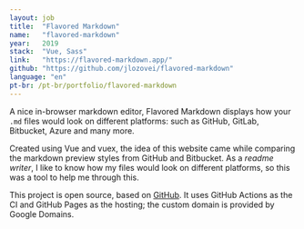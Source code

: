 ```yaml
---
layout: job
title:  "Flavored Markdown"
name:   "flavored-markdown"
year:   2019
stack:  "Vue, Sass"
link:   "https://flavored-markdown.app/"
github: "https://github.com/jlozovei/flavored-markdown"
language: "en"
pt-br: /pt-br/portfolio/flavored-markdown
---
```

A nice in-browser markdown editor, Flavored Markdown displays how your `.md` files would look on different platforms: such as GitHub, GitLab, Bitbucket, Azure and many more.

Created using Vue and vuex, the idea of this website came while comparing the markdown preview styles from GitHub and Bitbucket. As a _readme writer_, I like to know how my files would look on different platforms, so this was a tool to help me through this.

This project is open source, based on [GitHub](https://github.com/jlozovei/flavored-markdown). It uses GitHub Actions as the CI and GitHub Pages as the hosting; the custom domain is provided by Google Domains.
